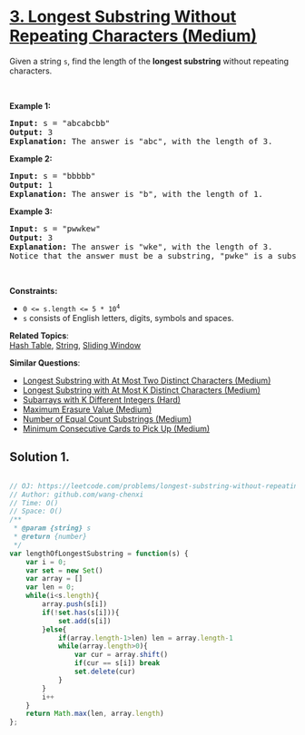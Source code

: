# [3. Longest Substring Without Repeating Characters (Medium)](https://leetcode.com/problems/longest-substring-without-repeating-characters/)

<p>Given a string <code>s</code>, find the length of the <strong>longest substring</strong> without repeating characters.</p>

<p>&nbsp;</p>
<p><strong>Example 1:</strong></p>

<pre><strong>Input:</strong> s = "abcabcbb"
<strong>Output:</strong> 3
<strong>Explanation:</strong> The answer is "abc", with the length of 3.
</pre>

<p><strong>Example 2:</strong></p>

<pre><strong>Input:</strong> s = "bbbbb"
<strong>Output:</strong> 1
<strong>Explanation:</strong> The answer is "b", with the length of 1.
</pre>

<p><strong>Example 3:</strong></p>

<pre><strong>Input:</strong> s = "pwwkew"
<strong>Output:</strong> 3
<strong>Explanation:</strong> The answer is "wke", with the length of 3.
Notice that the answer must be a substring, "pwke" is a subsequence and not a substring.
</pre>

<p>&nbsp;</p>
<p><strong>Constraints:</strong></p>

<ul>
	<li><code>0 &lt;= s.length &lt;= 5 * 10<sup>4</sup></code></li>
	<li><code>s</code> consists of English letters, digits, symbols and spaces.</li>
</ul>


**Related Topics**:  
[Hash Table](https://leetcode.com/tag/hash-table/), [String](https://leetcode.com/tag/string/), [Sliding Window](https://leetcode.com/tag/sliding-window/)

**Similar Questions**:
* [Longest Substring with At Most Two Distinct Characters (Medium)](https://leetcode.com/problems/longest-substring-with-at-most-two-distinct-characters/)
* [Longest Substring with At Most K Distinct Characters (Medium)](https://leetcode.com/problems/longest-substring-with-at-most-k-distinct-characters/)
* [Subarrays with K Different Integers (Hard)](https://leetcode.com/problems/subarrays-with-k-different-integers/)
* [Maximum Erasure Value (Medium)](https://leetcode.com/problems/maximum-erasure-value/)
* [Number of Equal Count Substrings (Medium)](https://leetcode.com/problems/number-of-equal-count-substrings/)
* [Minimum Consecutive Cards to Pick Up (Medium)](https://leetcode.com/problems/minimum-consecutive-cards-to-pick-up/)

## Solution 1.

```js

// OJ: https://leetcode.com/problems/longest-substring-without-repeating-characters/
// Author: github.com/wang-chenxi
// Time: O()
// Space: O()
/**
 * @param {string} s
 * @return {number}
 */
var lengthOfLongestSubstring = function(s) {
    var i = 0;
    var set = new Set()
    var array = []
    var len = 0;
    while(i<s.length){
        array.push(s[i])
        if(!set.has(s[i])){
            set.add(s[i])
        }else{
            if(array.length-1>len) len = array.length-1
            while(array.length>0){
                var cur = array.shift()
                if(cur == s[i]) break
                set.delete(cur)
            }           
        }
        i++
    }
    return Math.max(len, array.length)
};

```